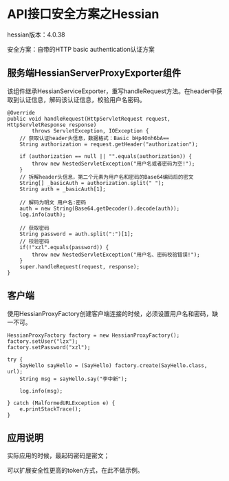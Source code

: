 # API接口安全方案之Hessian
hessian版本：4.0.38

安全方案：自带的HTTP basic authentication认证方案
## 服务端HessianServerProxyExporter组件 ##
该组件继承HessianServiceExporter，重写handleRequest方法。在header中获取到认证信息，解码该认证信息，校验用户名密码。

    @Override
    public void handleRequest(HttpServletRequest request, HttpServletResponse response)
			throws ServletException, IOException {
		// 获取认证header头信息，数据格式：Basic bHp4Onh6bA==
		String authorization = request.getHeader("authorization");
		
		if (authorization == null || "".equals(authorization)) {
			throw new NestedServletException("用户名或者密码为空!");
		}
		// 拆解header头信息，第二个元素为用户名和密码的Base64编码后的密文
		String[] _basicAuth = authorization.split(" ");
		String auth = _basicAuth[1];
		
		// 解码为明文 用户名:密码
		auth = new String(Base64.getDecoder().decode(auth));
		log.info(auth);
		
		// 获取密码
		String password = auth.split(":")[1];
		// 校验密码
		if(!"xzl".equals(password)) {
			throw new NestedServletException("用户名、密码校验错误!");
		}
		super.handleRequest(request, response);
    }
## 客户端 ##

使用HessianProxyFactory创建客户端连接的时候，必须设置用户名和密码，缺一不可。

    HessianProxyFactory factory = new HessianProxyFactory();
    factory.setUser("lzx");
    factory.setPassword("xzl");
    
    try {
    	SayHello sayHello = (SayHello) factory.create(SayHello.class, url);
    	String msg = sayHello.say("李中新");
    	
    	log.info(msg);
    	
    } catch (MalformedURLException e) {
    	e.printStackTrace();
    }
## 应用说明 ##
实际应用的时候，最起码密码是密文；

可以扩展安全性更高的token方式，在此不做示例。

